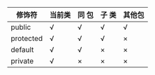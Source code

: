 | 修饰符 | 当前类 | 同 包 | 子 类 | 其他包 |
| --------- | --------- | ------- | ------- | --------- |
| public    | √       | √     | √     | √       |
| protected | √       | √     | √     | ×        |
| default   | √       | √     | ×      | ×        |
| private   | √       | ×      | ×      | ×        |
